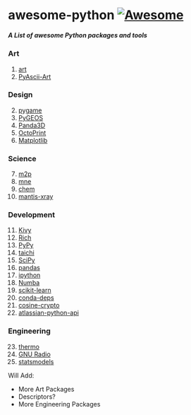 # awesome-python [![Awesome](https://cdn.rawgit.com/sindresorhus/awesome/d7305f38d29fed78fa85652e3a63e154dd8e8829/media/badge.svg)](https://github.com/Mentors4EDU/awesome-python)
##### A List of awesome Python packages and tools

### Art
1. [art](https://pypi.org/project/art/)
2. [PyAscii-Art](https://pypi.org/project/PyAscii-Art/)

### Design
2. [pygame](https://github.com/pygame/pygame/releases/tag/2.0.0)
3. [PyGEOS](https://pygeos.readthedocs.io/)
4. [Panda3D](https://www.panda3d.org/)
5. [OctoPrint](https://octoprint.org/)
6. [Matplotlib](https://matplotlib.org/)

### Science
7. [m2p](https://pypi.org/project/m2p/)
8. [mne](https://mne.tools/)
9. [chem](https://pypi.org/project/chem/)
10. [mantis-xray](https://spectromicroscopy.com/)

### Development
11. [Kivy](https://kivy.org/#home)
12. [Rich](https://pypi.org/project/rich/)
13. [PyPy](https://www.pypy.org/)
14. [taichi](https://github.com/taichi-dev/taichi)
15. [SciPy](https://scipy.org/)
16. [pandas](https://pypi.org/project/pandas/)
17. [ipython](https://pypi.org/project/ipython/)
18. [Numba](https://numba.pydata.org/)
19. [scikit-learn](https://scikit-learn.org/stable/)
20. [conda-deps](https://pypi.org/project/conda-deps/)
21. [cosine-crypto](https://cosine-documentation.readthedocs.io/en/latest/)
22. [atlassian-python-api](https://github.com/atlassian-api/atlassian-python-api)

### Engineering
23. [thermo](https://pypi.org/project/thermo/)
24. [GNU Radio](https://github.com/gnuradio/gnuradio)
25. [statsmodels](https://pypi.org/project/statsmodels/) 


Will Add:
- More Art Packages
- Descriptors?
- More Engineering Packages
